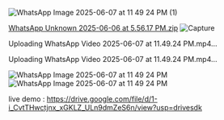 ![WhatsApp Image 2025-06-07 at 11 49 24 PM (1)](https://github.com/user-attachments/assets/1c988ff2-ba1e-4446-9d4b-49446806e7da)

[WhatsApp Unknown 2025-06-06 at 5.56.17 PM.zip](https://github.com/user-attachments/files/20640861/WhatsApp.Unknown.2025-06-06.at.5.56.17.PM.zip)
![Capture](https://github.com/user-attachments/assets/21d0c0c8-6e6f-4028-bc4a-6a28fb9e5b3d)


Uploading WhatsApp Video 2025-06-07 at 11.49.24 PM.mp4…



Uploading WhatsApp Video 2025-06-07 at 11.49.24 PM.mp4…

![WhatsApp Image 2025-06-07 at 11 49 24 PM](https://github.com/user-attachments/assets/fd9ae4c5-0e90-4b6e-bc43-baf2a304d4f8)
![WhatsApp Image 2025-06-07 at 11 49 24 PM](https://github.com/user-attachments/assets/78d6b3f9-b8f4-4a63-8551-331cef257689)


live demo : https://drive.google.com/file/d/1-i_CvtTHwctjnx_xGKLZ_ULn9dmZeS6n/view?usp=drivesdk

